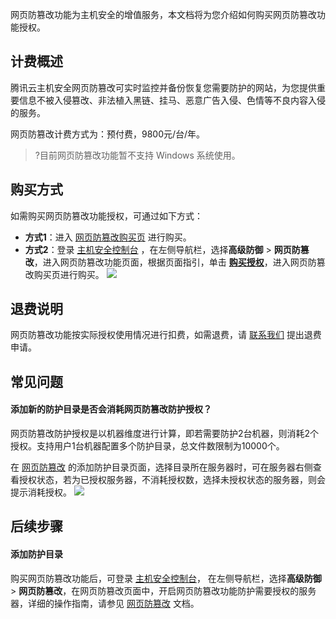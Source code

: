 网页防篡改功能为主机安全的增值服务，本文档将为您介绍如何购买网页防篡改功能授权。

## 计费概述
腾讯云主机安全网页防篡改可实时监控并备份恢复您需要防护的网站，为您提供重要信息不被入侵篡改、非法植入黑链、挂马、恶意广告入侵、色情等不良内容入侵的服务。

网页防篡改计费方式为：预付费，9800元/台/年。
>?目前网页防篡改功能暂不支持 Windows 系统使用。
>

## 购买方式
如需购买网页防篡改功能授权，可通过如下方式：
- **方式1**：进入 [网页防篡改购买页](https://buy.cloud.tencent.com/yunjing?mode=webdefend)  进行购买。
- **方式2**：登录 [主机安全控制台](https://console.cloud.tencent.com/cwp) ，在左侧导航栏，选择**高级防御** > **网页防篡改**，进入网页防篡改功能页面，根据页面指引，单击 **[购买授权](https://buy.cloud.tencent.com/yunjing?mode=webdefend)**，进入网页防篡改购买页进行购买。
![](https://main.qcloudimg.com/raw/28f79243ccb9afa5c5340062477237c8.png)


## 退费说明
网页防篡改功能按实际授权使用情况进行扣费，如需退费，请 [联系我们](https://cloud.tencent.com/act/event/connect-service) 提出退费申请。


## 常见问题
#### 添加新的防护目录是否会消耗网页防篡改防护授权？
网页防篡改防护授权是以机器维度进行计算，即若需要防护2台机器，则消耗2个授权。支持用户1台机器配置多个防护目录，总文件数限制为10000个。

在 [网页防篡改](https://console.cloud.tencent.com/cwp/defend/webpage) 的添加防护目录页面，选择目录所在服务器时，可在服务器右侧查看授权状态，若为已授权服务器，不消耗授权数，选择未授权状态的服务器，则会提示消耗授权。
![](https://main.qcloudimg.com/raw/643b406c1ba1e64ddec0ec073c144871.png)


## 后续步骤
#### 添加防护目录
购买网页防篡改功能后，可登录 [主机安全控制台](https://console.cloud.tencent.com/cwp)， 在左侧导航栏，选择**高级防御** > **网页防篡改**，在网页防篡改页面中，开启网页防篡改功能防护需要授权的服务器，详细的操作指南，请参见 [网页防篡改](https://cloud.tencent.com/document/product/296/50964) 文档。
